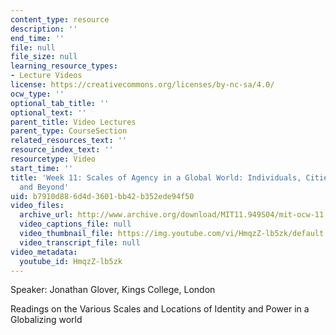 ```yaml
---
content_type: resource
description: ''
end_time: ''
file: null
file_size: null
learning_resource_types:
- Lecture Videos
license: https://creativecommons.org/licenses/by-nc-sa/4.0/
ocw_type: ''
optional_tab_title: ''
optional_text: ''
parent_title: Video Lectures
parent_type: CourseSection
related_resources_text: ''
resource_index_text: ''
resourcetype: Video
start_time: ''
title: 'Week 11: Scales of Agency in a Global World: Individuals, Cities, Nations,
  and Beyond'
uid: b7910d88-6d4d-3601-bb42-b352ede94f50
video_files:
  archive_url: http://www.archive.org/download/MIT11.949S04/mit-ocw-11.949-10may2004-220k.mp4
  video_captions_file: null
  video_thumbnail_file: https://img.youtube.com/vi/HmqzZ-lb5zk/default.jpg
  video_transcript_file: null
video_metadata:
  youtube_id: HmqzZ-lb5zk
---
```


Speaker: Jonathan Glover, Kings College, London

Readings on the Various Scales and Locations of Identity and Power in a Globalizing world

